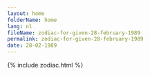 ```yaml
---
layout: home
folderName: home
lang: nl
fileName: zodiac-for-given-28-february-1989
permalink: zodiac-for-given-28-february-1989
date: 28-02-1989
---
```

{% include zodiac.html %}
